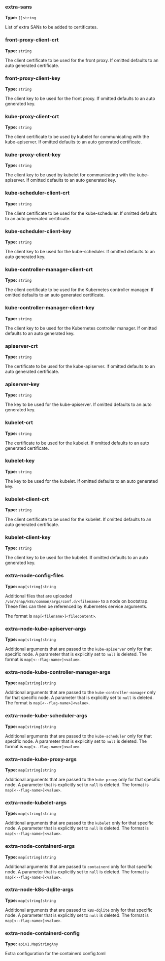 ### extra-sans
**Type:** `[]string`<br>

List of extra SANs to be added to certificates.

### front-proxy-client-crt
**Type:** `string`<br>

The client certificate to be used for the front proxy.
If omitted defaults to an auto generated certificate.

### front-proxy-client-key
**Type:** `string`<br>

The client key to be used for the front proxy.
If omitted defaults to an auto generated key.

### kube-proxy-client-crt
**Type:** `string`<br>

The client certificate to be used by kubelet for communicating with the kube-apiserver.
If omitted defaults to an auto generated certificate.

### kube-proxy-client-key
**Type:** `string`<br>

The client key to be used by kubelet for communicating with the kube-apiserver.
If omitted defaults to an auto generated key.

### kube-scheduler-client-crt
**Type:** `string`<br>

The client certificate to be used for the kube-scheduler.
If omitted defaults to an auto generated certificate.

### kube-scheduler-client-key
**Type:** `string`<br>

The client key to be used for the kube-scheduler.
If omitted defaults to an auto generated key.

### kube-controller-manager-client-crt
**Type:** `string`<br>

The client certificate to be used for the Kubernetes controller manager.
If omitted defaults to an auto generated certificate.

### kube-controller-manager-client-key
**Type:** `string`<br>

The client key to be used for the Kubernetes controller manager.
If omitted defaults to an auto generated key.

### apiserver-crt
**Type:** `string`<br>

The certificate to be used for the kube-apiserver.
If omitted defaults to an auto generated certificate.

### apiserver-key
**Type:** `string`<br>

The key to be used for the kube-apiserver.
If omitted defaults to an auto generated key.

### kubelet-crt
**Type:** `string`<br>

The certificate to be used for the kubelet.
If omitted defaults to an auto generated certificate.

### kubelet-key
**Type:** `string`<br>

The key to be used for the kubelet.
If omitted defaults to an auto generated key.

### kubelet-client-crt
**Type:** `string`<br>

The client certificate to be used for the kubelet.
If omitted defaults to an auto generated certificate.

### kubelet-client-key
**Type:** `string`<br>

The client key to be used for the kubelet.
If omitted defaults to an auto generated key.

### extra-node-config-files
**Type:** `map[string]string`<br>

Additional files that are uploaded `/var/snap/k8s/common/args/conf.d/<filename>`
to a node on bootstrap. These files can then be referenced by Kubernetes
service arguments.

The format is `map[<filename>]<filecontent>`.

### extra-node-kube-apiserver-args
**Type:** `map[string]string`<br>

Additional arguments that are passed to the `kube-apiserver` only for that specific node.
A parameter that is explicitly set to `null` is deleted.
The format is `map[<--flag-name>]<value>`.

### extra-node-kube-controller-manager-args
**Type:** `map[string]string`<br>

Additional arguments that are passed to the `kube-controller-manager` only for that specific node.
A parameter that is explicitly set to `null` is deleted.
The format is `map[<--flag-name>]<value>`.

### extra-node-kube-scheduler-args
**Type:** `map[string]string`<br>

Additional arguments that are passed to the `kube-scheduler` only for that specific node.
A parameter that is explicitly set to `null` is deleted.
The format is `map[<--flag-name>]<value>`.

### extra-node-kube-proxy-args
**Type:** `map[string]string`<br>

Additional arguments that are passed to the `kube-proxy` only for that specific node.
A parameter that is explicitly set to `null` is deleted.
The format is `map[<--flag-name>]<value>`.

### extra-node-kubelet-args
**Type:** `map[string]string`<br>

Additional arguments that are passed to the `kubelet` only for that specific node.
A parameter that is explicitly set to `null` is deleted.
The format is `map[<--flag-name>]<value>`.

### extra-node-containerd-args
**Type:** `map[string]string`<br>

Additional arguments that are passed to `containerd` only for that specific node.
A parameter that is explicitly set to `null` is deleted.
The format is `map[<--flag-name>]<value>`.

### extra-node-k8s-dqlite-args
**Type:** `map[string]string`<br>

Additional arguments that are passed to `k8s-dqlite` only for that specific node.
A parameter that is explicitly set to `null` is deleted.
The format is `map[<--flag-name>]<value>`.

### extra-node-containerd-config
**Type:** `apiv1.MapStringAny`<br>

Extra configuration for the containerd config.toml

